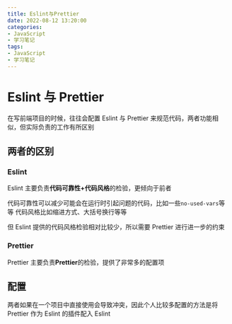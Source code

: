 ```yaml
---
title: Eslint与Prettier
date: 2022-08-12 13:20:00
categories:
- JavaScript
- 学习笔记
tags:
- JavaScript
- 学习笔记
---
```


# Eslint 与 Prettier

在写前端项目的时候，往往会配置 Eslint 与 Prettier 来规范代码，两者功能相似，但实际负责的工作有所区别

## 两者的区别

### Eslint

Eslint 主要负责**代码可靠性+代码风格**的检验，更倾向于前者

代码可靠性可以减少可能会在运行时引起问题的代码，比如一些`no-used-vars`等等
代码风格比如缩进方式、大括号换行等等

但 Eslint 提供的代码风格检验相对比较少，所以需要 Prettier 进行进一步的约束

### Prettier

Prettier 主要负责**Prettier**的检验，提供了非常多的配置项

## 配置

两者如果在一个项目中直接使用会导致冲突，因此个人比较多配置的方法是将 Prettier 作为 Eslint 的插件配入 Eslint
